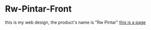 # Rw-Pintar-Front
this is my web design, the product's name is "Rw Pintar"
<a href="https://dragonfly378.github.io/Rw-Pintar-Front/Front-end/html/home.html">this is a page</a>
